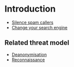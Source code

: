 # Introduction

* [Silence spam callers](spam.md)
* [Change your search engine](search-engine.md)

## Related threat model

* [Deanonymisation](https://tymyrddin.github.io/da-threat-model/)
* [Reconnaissance](attack-trees:docs/reconnaissance/README)
